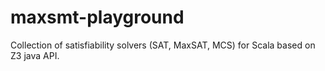 maxsmt-playground
=================

Collection of satisfiability solvers (SAT, MaxSAT, MCS) for Scala based on Z3 java API.
